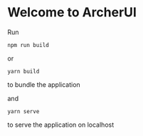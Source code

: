 # Welcome to ArcherUI

Run
```
npm run build
```

or

```
yarn build
```

to bundle the application

and

```
yarn serve
```

to serve the application on localhost
